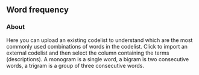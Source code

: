 ## Word frequency

### About

Here you can upload an existing codelist to understand which are the most commonly used combinations of words in the codelist. Click to import an external codelist and then select the column containing the terms (descriptions).
A monogram is a single word, a bigram is two consecutive words, a trigram is a group of three consecutive words.